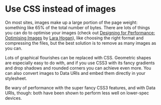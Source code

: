 # Use CSS instead of images

  On most sites, images make up a large portion of the page weight: something like 65% of the total number of bytes. There are lots of things you can do to optimise your images (check out [Designing for Performance: Optimising Images](http://designingforperformance.com/optimizing-images/) by [Lara Hogan](https://twitter.com/lara_hogan)), like choosing the right format and compressing the files, but the best solution is to remove as many images as you can.

  Lots of graphical flourishes can be replaced with CSS. Geometric shapes are especially easy to do with, and if you use CSS3 with its fancy gradients and drop shadows and rounded corners you can achieve even more. You can also convert images to Data URIs and embed them directly in your stylesheet.

  Be wary of performance with the super fancy CSS3 features, and with Data URIs, though: both have been shown to perform less well on lower-spec devices.
